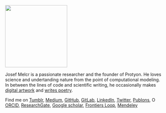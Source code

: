<img src="https://avatars2.githubusercontent.com/u/12782348?s=460&v=4" style="width: 200px;" class="inline-left"/>

Josef Melcr is 
a passionate researcher
and
the founder of Protyon. 
He loves science and 
undertanding nature
from the point of computational modeling. 
In between the lines of code and scientific writing,
he occasionally makes [digital artwork](https://jmelcr.tumblr.com/)
and [writes poetry](https://medium.com/@jmelcr). 


Find me on 
[Tumblr](https://jmelcr.tumblr.com/),
[Medium](https://medium.com/@jmelcr), 
[GitHub](https://github.com/jmelcr),
[GitLab](https://gitlab.com/jmelcr), 
[LinkedIn](https://cz.linkedin.com/in/jmelcr), 
[Twitter](https://twitter.com/jmelcr),
<span id="badgeCont264"><script type="text/javascript" src="https://publons.com/mashlets?el=badgeCont264&rid=G-8562-2014&size=small"></script></span>[Publons](https://publons.com/researcher/2520365/josef-melcr/),
<a itemprop="sameAs" content="https://orcid.org/0000-0003-4729-3990" href="https://orcid.org/0000-0003-4729-3990" target="orcid.widget" rel="noopener noreferrer"><img src="https://orcid.org/sites/default/files/images/orcid_16x16.png" style="width:1em;margin-right:.5em;" alt="ORCID iD icon">ORCID</a>, 
[ResearchGate](https://www.researchgate.net/profile/Josef_Melcr),
[Google scholar](https://scholar.google.cz/citations?hl=en&user=Nkoi1CoAAAAJ), 
[Frontiers Loop](https://loop.frontiersin.org/people/709298/overview), 
[Mendeley](https://www.mendeley.com/profiles/josef-melcr/) 
